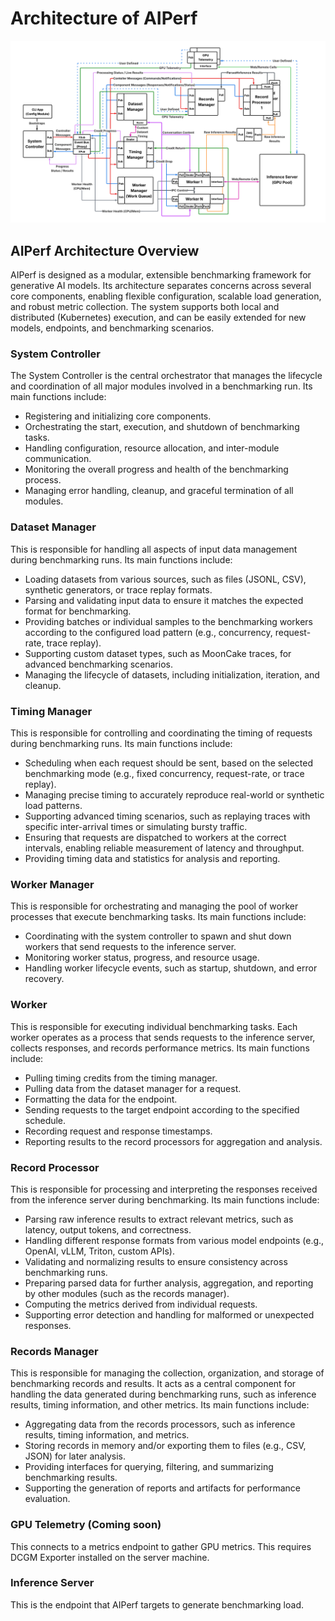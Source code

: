 <!--
SPDX-FileCopyrightText: Copyright (c) 2024-2025 NVIDIA CORPORATION & AFFILIATES. All rights reserved.
SPDX-License-Identifier: Apache-2.0
-->

# Architecture of AIPerf

![Architecture](diagrams/AIPerf-high-level-diagram.png)

## AIPerf Architecture Overview

AIPerf is designed as a modular, extensible benchmarking framework for generative AI models. Its architecture separates concerns across several core components, enabling flexible configuration, scalable load generation, and robust metric collection. The system supports both local and distributed (Kubernetes) execution, and can be easily extended for new models, endpoints, and benchmarking scenarios.

### System Controller
The System Controller is the central orchestrator that manages the lifecycle and coordination of all major modules involved in a benchmarking run. Its main functions include:

- Registering and initializing core components.
- Orchestrating the start, execution, and shutdown of benchmarking tasks.
- Handling configuration, resource allocation, and inter-module communication.
- Monitoring the overall progress and health of the benchmarking process.
- Managing error handling, cleanup, and graceful termination of all modules.

### Dataset Manager
This is responsible for handling all aspects of input data management during benchmarking runs. Its main functions include:

- Loading datasets from various sources, such as files (JSONL, CSV), synthetic generators, or trace replay formats.
- Parsing and validating input data to ensure it matches the expected format for benchmarking.
- Providing batches or individual samples to the benchmarking workers according to the configured load pattern (e.g., concurrency, request-rate, trace replay).
- Supporting custom dataset types, such as MoonCake traces, for advanced benchmarking scenarios.
- Managing the lifecycle of datasets, including initialization, iteration, and cleanup.

### Timing Manager
This is responsible for controlling and coordinating the timing of requests during benchmarking runs. Its main functions include:

- Scheduling when each request should be sent, based on the selected benchmarking mode (e.g., fixed concurrency, request-rate, or trace replay).
- Managing precise timing to accurately reproduce real-world or synthetic load patterns.
- Supporting advanced timing scenarios, such as replaying traces with specific inter-arrival times or simulating bursty traffic.
- Ensuring that requests are dispatched to workers at the correct intervals, enabling reliable measurement of latency and throughput.
- Providing timing data and statistics for analysis and reporting.

### Worker Manager
This is responsible for orchestrating and managing the pool of worker processes that execute benchmarking tasks. Its main functions include:

- Coordinating with the system controller to spawn and shut down workers that send requests to the inference server.
- Monitoring worker status, progress, and resource usage.
- Handling worker lifecycle events, such as startup, shutdown, and error recovery.

### Worker

This is responsible for executing individual benchmarking tasks. Each worker operates as a process that sends requests to the inference server, collects responses, and records performance metrics. Its main functions include:

- Pulling timing credits from the timing manager.
- Pulling data from the dataset manager for a request.
- Formatting the data for the endpoint.
- Sending requests to the target endpoint according to the specified schedule.
- Recording request and response timestamps.
- Reporting results to the record processors for aggregation and analysis.

### Record Processor
This is responsible for processing and interpreting the responses received from the inference server during benchmarking. Its main functions include:

- Parsing raw inference results to extract relevant metrics, such as latency, output tokens, and correctness.
- Handling different response formats from various model endpoints (e.g., OpenAI, vLLM, Triton, custom APIs).
- Validating and normalizing results to ensure consistency across benchmarking runs.
- Preparing parsed data for further analysis, aggregation, and reporting by other modules (such as the records manager).
- Computing the metrics derived from individual requests.
- Supporting error detection and handling for malformed or unexpected responses.

### Records Manager
This is responsible for managing the collection, organization, and storage of benchmarking records and results. It acts as a central component for handling the data generated during benchmarking runs, such as inference results, timing information, and other metrics. Its main functions include:

- Aggregating data from the records processors, such as inference results, timing information, and metrics.
- Storing records in memory and/or exporting them to files (e.g., CSV, JSON) for later analysis.
- Providing interfaces for querying, filtering, and summarizing benchmarking results.
- Supporting the generation of reports and artifacts for performance evaluation.

### GPU Telemetry (Coming soon)
This connects to a metrics endpoint to gather GPU metrics. This requires DCGM Exporter installed on the server machine.

### Inference Server
This is the endpoint that AIPerf targets to generate benchmarking load.
